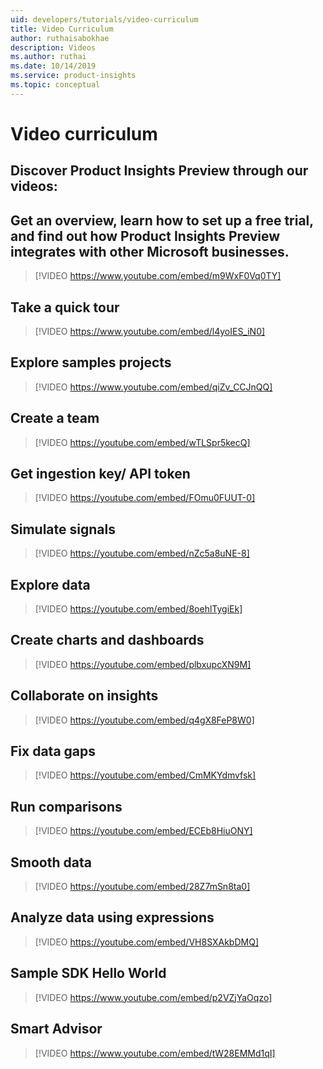 ```yaml
---
uid: developers/tutorials/video-curriculum
title: Video Curriculum
author: ruthaisabokhae
description: Videos
ms.author: ruthai
ms.date: 10/14/2019
ms.service: product-insights
ms.topic: conceptual
---
```

# Video curriculum

## Discover Product Insights Preview through our videos:

## Get an overview, learn how to set up a free trial, and find out how Product Insights Preview integrates with other Microsoft businesses. 
>[!VIDEO https://www.youtube.com/embed/m9WxF0Vq0TY] 


## Take a quick tour
>[!VIDEO https://www.youtube.com/embed/l4yoIES_iN0]


## Explore samples projects
>[!VIDEO https://www.youtube.com/embed/qiZv_CCJnQQ]
 
 

## Create a team
>[!VIDEO https://youtube.com/embed/wTLSpr5kecQ]	



## Get ingestion key/ API token
>[!VIDEO https://youtube.com/embed/FOmu0FUUT-0]	



## Simulate signals
>[!VIDEO https://youtube.com/embed/nZc5a8uNE-8]	



## Explore data
>[!VIDEO https://youtube.com/embed/8oehlTygiEk]	



## Create charts and dashboards
>[!VIDEO https://youtube.com/embed/plbxupcXN9M]	



## Collaborate on insights
>[!VIDEO https://youtube.com/embed/q4gX8FeP8W0]	



## Fix data gaps
>[!VIDEO https://youtube.com/embed/CmMKYdmvfsk]	



## Run comparisons
>[!VIDEO https://youtube.com/embed/ECEb8HiuONY]	



## Smooth data
>[!VIDEO https://youtube.com/embed/28Z7mSn8ta0]	



## Analyze data using expressions
>[!VIDEO https://youtube.com/embed/VH8SXAkbDMQ]	


 
## Sample SDK Hello World
>[!VIDEO https://www.youtube.com/embed/p2VZjYaOqzo]
 
 
## Smart Advisor
>[!VIDEO https://www.youtube.com/embed/tW28EMMd1qI]



